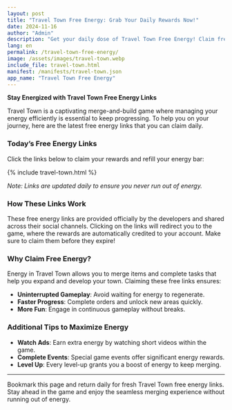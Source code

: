 ```yaml
---
layout: post
title: "Travel Town Free Energy: Grab Your Daily Rewards Now!"
date: 2024-11-16
author: "Admin"
description: "Get your daily dose of Travel Town Free Energy! Claim free energy links daily to keep merging and building in Travel Town seamlessly. Stay energized today!"
lang: en
permalink: /travel-town-free-energy/
image: /assets/images/travel-town.webp
include_file: travel-town.html
manifest: /manifests/travel-town.json
app_name: "Travel Town Free Energy"
---
```


**Stay Energized with Travel Town Free Energy Links**

Travel Town is a captivating merge-and-build game where managing your energy efficiently is essential to keep progressing. To help you on your journey, here are the latest free energy links that you can claim daily.

### **Today’s Free Energy Links**
Click the links below to claim your rewards and refill your energy bar:

{% include travel-town.html %}

*Note: Links are updated daily to ensure you never run out of energy.*

### **How These Links Work**
These free energy links are provided officially by the developers and shared across their social channels. Clicking on the links will redirect you to the game, where the rewards are automatically credited to your account. Make sure to claim them before they expire!

### **Why Claim Free Energy?**
Energy in Travel Town allows you to merge items and complete tasks that help you expand and develop your town. Claiming these free links ensures:

- **Uninterrupted Gameplay**: Avoid waiting for energy to regenerate.
- **Faster Progress**: Complete orders and unlock new areas quickly.
- **More Fun**: Engage in continuous gameplay without breaks.

### **Additional Tips to Maximize Energy**
- **Watch Ads**: Earn extra energy by watching short videos within the game.
- **Complete Events**: Special game events offer significant energy rewards.
- **Level Up**: Every level-up grants you a boost of energy to keep merging.

---

Bookmark this page and return daily for fresh Travel Town free energy links. Stay ahead in the game and enjoy the seamless merging experience without running out of energy.